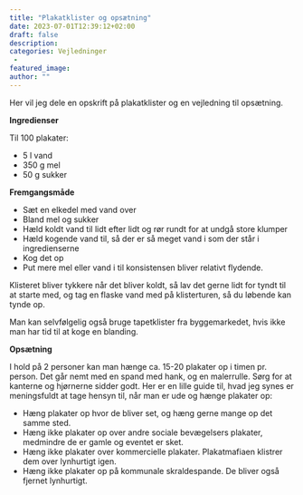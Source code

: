 ```yaml
---
title: "Plakatklister og opsætning"
date: 2023-07-01T12:39:12+02:00
draft: false
description:
categories: Vejledninger
 -
featured_image:
author: ""
---
```

Her vil jeg dele en opskrift på plakatklister og en vejledning til opsætning.

**Ingredienser**

Til 100 plakater:
- 5 l vand
- 350 g mel
- 50 g sukker

**Fremgangsmåde**

- Sæt en elkedel med vand over
- Bland mel og sukker
- Hæld koldt vand til lidt efter lidt og rør rundt for at undgå store klumper
- Hæld kogende vand til, så der er så meget vand i som der står i ingredienserne
- Kog det op
- Put mere mel eller vand i til konsistensen bliver relativt flydende.

Klisteret bliver tykkere når det bliver koldt, så lav det gerne lidt for tyndt til at starte med, og tag en flaske vand med på klisterturen, så du løbende kan tynde op.

Man kan selvfølgelig også bruge tapetklister fra byggemarkedet, hvis ikke man har tid til at koge en blanding.

**Opsætning**

I hold på 2 personer kan man hænge ca. 15-20 plakater op i timen pr. person. Det går nemt med en spand med hank, og en malerrulle. Sørg for at kanterne og hjørnerne sidder godt. Her er en lille guide til, hvad jeg synes er meningsfuldt at tage hensyn til, når man er ude og hænge plakater op:

- Hæng plakater op hvor de bliver set, og hæng gerne mange op det samme sted.
- Hæng ikke plakater op over andre sociale bevægelsers plakater, medmindre de er gamle og eventet er sket.
- Hæng ikke plakater over kommercielle plakater. Plakatmafiaen klistrer dem over lynhurtigt igen.
- Hæng ikke plakater op på kommunale skraldespande. De bliver også fjernet lynhurtigt.